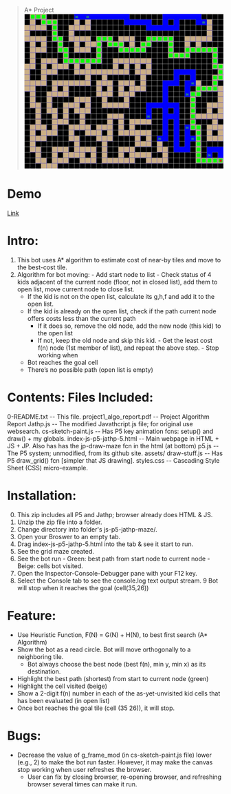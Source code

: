 > A* Project
![best_path](path-finding-bot.png)

# Demo
[Link](http://dangproject.com/demo/path-finding-bot/)

# Intro:
  1. This bot uses A* algorithm to estimate cost of near-by tiles and move to the best-cost tile.
  2. Algorithm for bot moving:
    - Add start node to list
	- Check status of 4 kids adjacent of the current node (floor, not in closed list), add them to open list, move current node to close list.
		+ If the kid is not on the open list, calculate its g,h,f and  add it to the open list.
		+ If the kid is already on the open list, check if the path current node offers costs less than the current path 
			- If it does so, remove the old node, add the new node (this kid) to the open list
			- If not, keep the old node and skip this kid.
	- Get the least cost f(n) node (1st member of list), and repeat the above step.
	- Stop working when
		+ Bot reaches the goal cell
		+ There’s no possible path (open list is empty)

# Contents: Files Included:
  0-README.txt -- This file.
  project1_algo_report.pdf -- Project Algorithm Report
  Jathp.js -- The modified Javathcript.js file; for original use websearch.
  cs-sketch-paint.js -- Has P5 key animation fcns: setup() and draw() + my globals. 
  index-js-p5-jathp-5.html -- Main webpage in HTML + JS + JP.
	Also has has the jp-draw-maze fcn in the html (at bottom)
  p5.js -- The P5 system; unmodified, from its github site.
  assets/
    draw-stuff.js -- Has P5 draw_grid() fcn [simpler that JS drawing].
    styles.css -- Cascading Style Sheet (CSS) micro-example.

# Installation:
  0. This zip includes all P5 and Jathp; browser already does HTML & JS.
  1. Unzip the zip file into a folder.
  2. Change directory into folder's js-p5-jathp-maze/.
  3. Open your Broswer to an empty tab.
  4. Drag index-js-p5-jathp-5.html into the tab & see it start to run.
  5. See the grid maze created.
  6. See the bot run
	- Green: best path from start node to current node
	- Beige: cells bot visited.  
  7. Open the Inspector-Console-Debugger pane with your F12 key.
  8. Select the Console tab to see the console.log text output stream.
  9 Bot will stop when it reaches the goal (cell(35,26))

# Feature:
  - Use Heuristic Function, F(N) = G(N) + H(N), to best first search (A* Algorithm)
  - Show the bot as a read circle. Bot will move orthogonally to a neighboring tile.
	+ Bot always choose the best node (best f(n), min y, min x) as its destination.
  - Highlight the best path (shortest) from start to current node (green)
  - Highlight the cell visited (beige)
  - Show a 2-digit f(n) number in each of the as-yet-unvisited kid cells that has been evaluated (in open list)
  - Once bot reaches the goal tile (cell (35 26)), it will stop.
# Bugs:
  - Decrease the value of g_frame_mod (in cs-sketch-paint.js file) lower (e.g., 2) to make the bot run faster. However, it may make the canvas stop working when user refreshes the browser. 
    + User can fix by closing browser, re-opening browser, and refreshing browser several times can make it run.
